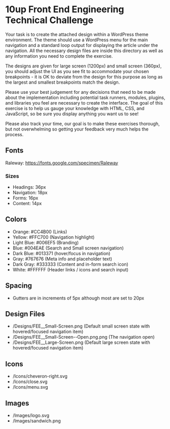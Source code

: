 # 10up Front End Engineering Technical Challenge
Your task is to create the attached design within a WordPress theme environment. The theme should use a WordPress menu for the main navigation and a standard loop output for displaying the article under the navigation. All the necessary design files are inside this directory as well as any information you need to complete the exercise.

The designs are given for large screen (1200px) and small screen (360px), you should adjust the UI as you see fit to accommodate your chosen breakpoints - it is OK to deviate from the design for this purpose as long as the largest and smallest breakpoints match the design.

Please use your best judgement for any decisions that need to be made about the implementation including potential task runners, modules, plugins, and libraries you feel are necessary to create the interface. The goal of this exercise is to help us gauge your knowledge with HTML, CSS, and JavaScript, so be sure you display anything you want us to see!

Please also track your time, our goal is to make these exercises thorough, but not overwhelming so getting your feedback very much helps the process.

## Fonts
Raleway: https://fonts.google.com/specimen/Raleway

### Sizes
- Headings: 36px
- Navigation: 18px
- Forms: 16px
- Content: 14px

## Colors
- Orange: #CC4B00 (Links)
- Yellow: #FFC700 (Navigation highlight)
- Light Blue: #006EF5 (Branding)
- Blue: #004EAE (Search and Small screen navigation)
- Dark Blue: #013371 (hover/focus in navigation)
- Gray: #767676 (Meta info and placeholder text)
- Dark Gray: #333333 (Content and in-form search icon)
- White: #FFFFFF (Header links / icons and search input)

## Spacing
- Gutters are in increments of 5px although most are set to 20px

## Design Files
- /Designs/FEE__Small-Screen.png (Default small screen state with hovered/focused navigation item)
- /Designs/FEE__Small-Screen--Open.png.png (The navigation open)
- /Designs/FEE__Large-Screen.png (Default large screen state with hovered/focused navigation item)

## Icons
- /Icons/cheveron-right.svg
- /Icons/close.svg
- /Icons/menu.svg

## Images
- /Images/logo.svg
- /Images/sandwich.png